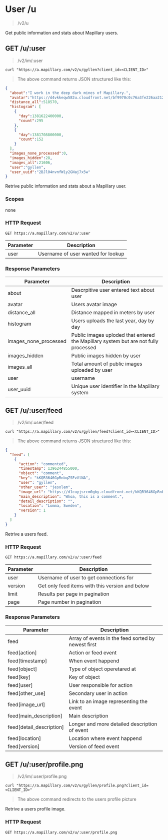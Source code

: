 # User /u

> /v2/u

Get public information and stats about Mapillary users.

## GET /u/:user

> /v2/im/:user

```curl
curl "https://a.mapillary.com/v2/u/gyllen?client_id=<CLIENT_ID>"
```

> The above command returns JSON structured like this:

```json
{
  "about":"I work in the deep dark mines of Mapillary.",
  "avatar":"https://d4vkkeqw582u.cloudfront.net/bf9970c0c76a3fe226aa212e/profile.png",
  "distance_all":518570,
  "histogram": [
    {
      "day":1381622400000,
      "count":295
    },
    {
      "day":1381708800000,
      "count":152
    }
  ],
  "images_none_processed":0,
  "images_hidden":28,
  "images_all":21606,
  "user":"gyllen",
  "user_uuid":"2BJl04nvnfW1y2GNaj7x5w"
}
```

Retrive public information and stats about a Mapillary user.

### Scopes

none

### HTTP Request

`GET https://a.mapillary.com/v2/u/:user`

Parameter | Description
--------- | -----------
user | Username of user wanted for lookup

### Response Parameters

Parameter | Description
--------- | -----------
about | Descrpitive user entered text about user
avatar | Users avatar image
distance_all | Distance mapped in meters by user
histogram | Users uploads the last year, day by day
images_none_processed | Public images uploded that entered the Mapillary system but are not fully processed
images_hidden | Public images hidden by user
images_all | Total amount of public images uploaded by user
user | username
user_uuid | Unique user identifier in the Mapillary system

## GET /u/:user/feed

> /v2/im/:user/feed

```curl
curl "https://a.mapillary.com/v2/u/gyllen/feed?client_id=<CLIENT_ID>"
```

> The above command returns JSON structured like this:

```json
{
  "feed": [
    {
      "action": "commented",
      "timestamp": 1396244855000,
      "object": "comment",
      "key": "kKQR3646GpRnbqZSFvVlNA",
      "user": "gyllen",
      "other_user": "jesolem",
      "image_url": "https://d1cuyjsrcm0gby.cloudfront.net/kKQR3646GpRnbqZSFvVlNA/thumb-320.jpg",
      "main_description": "Whoa, this is a comment.",
      "detail_description": "",
      "location": "Lomma, Sweden",
      "version": 1
    }
  ]
}
```

Retrive a users feed.

### HTTP Request

`GET https://a.mapillary.com/v2/u/:user/feed`

Parameter | Description
--------- | -----------
user | Username of user to get connections for
version | Get only feed items with this version and below
limit | Results per page in pagination
page | Page number in pagination

### Response Parameters

Parameter | Description
--------- | -----------
feed | Array of events in the feed sorted by newest first
feed[action] | Action or feed event
feed[timestamp] | When event happend
feed[object] | Type of object operetared at
feed[key] | Key of object
feed[user] | User responsible for action
feed[other_use] | Secondary user in action
feed[image_url] | Link to an image representing the event
feed[main_description] | Main description
feed[detail_description] | Longer and more detailed description of event
feed[location] | Location where event happend
feed[version] | Version of feed event

## GET /u/:user/profile.png

> /v2/im/:user/profile.png

```curl
curl "https://a.mapillary.com/v2/u/gyllen/profile.png?client_id=<CLIENT_ID>"
```

> The above command redirects to the users profile picture

Retrive a users profile image.

### HTTP Request

`GET https://a.mapillary.com/v2/u/:user/profile.png`
